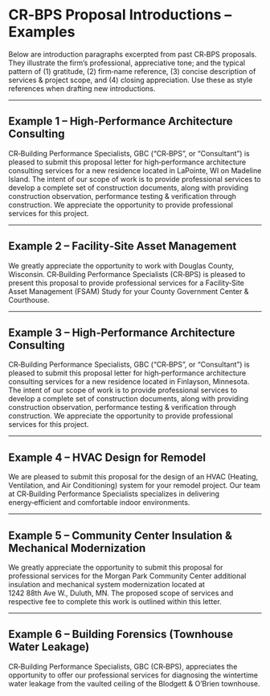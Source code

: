 # CR‑BPS Proposal Introductions – Examples

Below are introduction paragraphs excerpted from past CR‑BPS proposals. They illustrate the firm’s professional, appreciative tone; and the typical pattern of (1) gratitude, (2) firm‑name reference, (3) concise description of services & project scope, and (4) closing appreciation. Use these as style references when drafting new introductions.

---

## Example 1 – High‑Performance Architecture Consulting

CR‑Building Performance Specialists, GBC (“CR‑BPS”, or “Consultant”) is pleased to submit this proposal letter for high‑performance architecture consulting services for a new residence located in LaPointe, WI on Madeline Island. The intent of our scope of work is to provide professional services to develop a complete set of construction documents, along with providing construction observation, performance testing & verification through construction. We appreciate the opportunity to provide professional services for this project.

---

## Example 2 – Facility‑Site Asset Management

We greatly appreciate the opportunity to work with Douglas County, Wisconsin. CR‑Building Performance Specialists (CR‑BPS) is pleased to present this proposal to provide professional services for a Facility‑Site Asset Management (FSAM) Study for your County Government Center & Courthouse.

---

## Example 3 – High‑Performance Architecture Consulting

CR‑Building Performance Specialists, GBC (“CR‑BPS”, or “Consultant”) is pleased to submit this proposal letter for high‑performance architecture consulting services for a new residence located in Finlayson, Minnesota. The intent of our scope of work is to provide professional services to develop a complete set of construction documents, along with providing construction observation, performance testing & verification through construction. We appreciate the opportunity to provide professional services for this project.

---

## Example 4 – HVAC Design for Remodel

We are pleased to submit this proposal for the design of an HVAC (Heating, Ventilation, and Air Conditioning) system for your remodel project. Our team at CR‑Building Performance Specialists specializes in delivering energy‑efficient and comfortable indoor environments.

---

## Example 5 – Community Center Insulation & Mechanical Modernization

We greatly appreciate the opportunity to submit this proposal for professional services for the Morgan Park Community Center additional insulation and mechanical system modernization located at 1242 88th Ave W., Duluth, MN. The proposed scope of services and respective fee to complete this work is outlined within this letter.

---

## Example 6 – Building Forensics (Townhouse Water Leakage)

CR‑Building Performance Specialists, GBC (CR‑BPS), appreciates the opportunity to offer our professional services for diagnosing the wintertime water leakage from the vaulted ceiling of the Blodgett & O’Brien townhouse.
